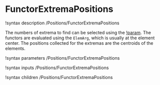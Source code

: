 # FunctorExtremaPositions

!syntax description /Positions/FunctorExtremaPositions

The numbers of extrema to find can be selected using the [!param](/Positions/FunctorExtremaPositions/num_extrema).
The functors are evaluated using the `ElemArg`, which is usually at the element center.
The positions collected for the extremas are the centroids of the elements.

!syntax parameters /Positions/FunctorExtremaPositions

!syntax inputs /Positions/FunctorExtremaPositions

!syntax children /Positions/FunctorExtremaPositions
